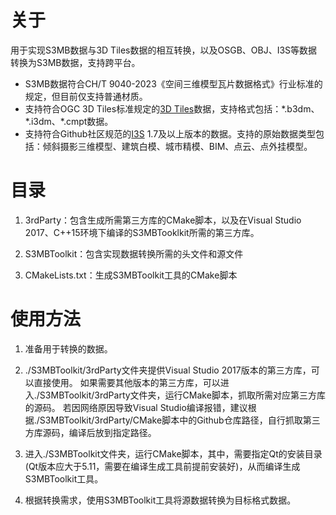 # 关于
用于实现S3MB数据与3D Tiles数据的相互转换，以及OSGB、OBJ、I3S等数据转换为S3MB数据，支持跨平台。
- S3MB数据符合CH/T 9040-2023《空间三维模型瓦片数据格式》行业标准的规定，但目前仅支持普通材质。
- 支持符合OGC 3D Tiles标准规定的[3D Tiles](https://github.com/CesiumGS/3d-tiles)数据，支持格式包括：\*.b3dm、\*.i3dm、\*.cmpt数据。
- 支持符合Github社区规范的[I3S](https://github.com/Esri/i3s-spec/tree/master) 1.7及以上版本的数据。支持的原始数据类型包括：倾斜摄影三维模型、建筑白模、城市精模、BIM、点云、点外挂模型。

# 目录
1. 3rdParty：包含生成所需第三方库的CMake脚本，以及在Visual Studio 2017、C++15环境下编译的S3MBTooklkit所需的第三方库。

2. S3MBToolkit：包含实现数据转换所需的头文件和源文件

3. CMakeLists.txt：生成S3MBToolkit工具的CMake脚本

# 使用方法
1. 准备用于转换的数据。

2. ./S3MBToolkit/3rdParty文件夹提供Visual Studio 2017版本的第三方库，可以直接使用。
如果需要其他版本的第三方库，可以进入./S3MBToolkit/3rdParty文件夹，运行CMake脚本，抓取所需对应第三方库的源码。
若因网络原因导致Visual Studio编译报错，建议根据./S3MBToolkit/3rdParty/CMake脚本中的Github仓库路径，自行抓取第三方库源码，编译后放到指定路径。

3. 进入./S3MBToolkit文件夹，运行CMake脚本，其中，需要指定Qt的安装目录(Qt版本应大于5.11，需要在编译生成工具前提前安装好)，从而编译生成S3MBToolkit工具。

4. 根据转换需求，使用S3MBToolkit工具将源数据转换为目标格式数据。 